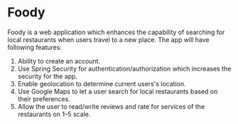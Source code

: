 # Foody
Foody is a web application which enhances the capability of searching for local restaurants when users travel to a new place. The app will have following features:
1. Ability to create an account.
2. Use Spring Security for authentication/authorization which increases the security for the app.
3. Enable geolocation to determine current users's location.
4. Use Google Maps to let a user search for local restaurants based on their preferences. 
5. Allow the user to read/write reviews and rate for services of the restaurants on 1–5 scale.

